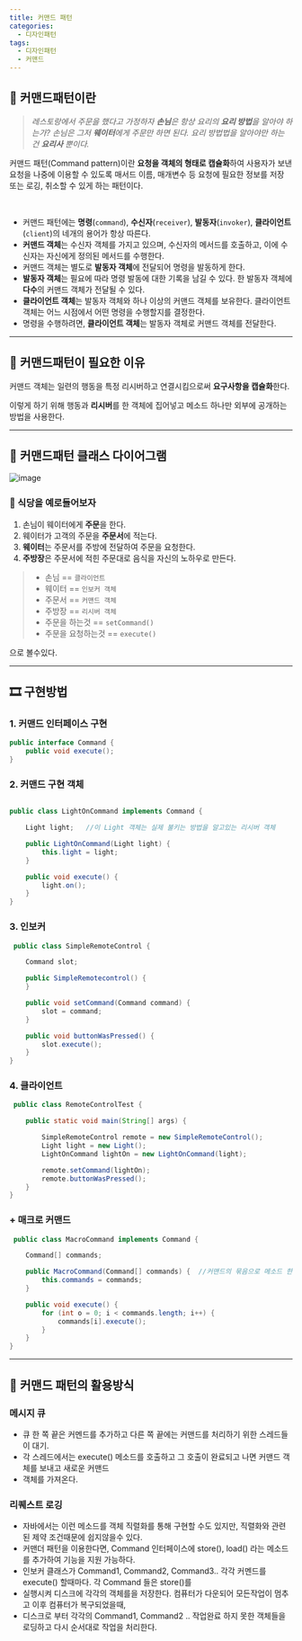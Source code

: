 ```yaml
---
title: 커맨드 패턴
categories:
  - 디자인패턴 
tags:
  - 디자인패턴
  - 커맨드
---
```


## 👋 커맨드패턴이란

> _레스토랑에서 주문을 했다고 가정하자_ 
> _**손님**은 항상 요리의 **요리 방법**을 알아야 하는가?_
> _손님은 그저 **웨이터**에게 주문만 하면 된다. 요리 방법법을 알아야만 하는 건 **요리사** 뿐이다._



커맨드 패턴(Command pattern)이란 **요청을 객체의 형태로 캡슐화**하여 사용자가 보낸 요청을 나중에 이용할 수 있도록
매서드 이름, 매개변수 등 요청에 필요한 정보를 저장 또는 로깅, 취소할 수 있게 하는 패턴이다.

<br>

- 커맨드 패턴에는 **명령**(`command`), **수신자**(`receiver`), **발동자**(`invoker`), **클라이언트**(`client`)의 네개의 용어가 항상 따른다. 
- **커맨드 객체**는 수신자 객체를 가지고 있으며, 수신자의 메서드를 호출하고, 이에 수신자는 자신에게 정의된 메서드를 수행한다. 
- 커맨드 객체는 별도로 **발동자 객체**에 전달되어 명령을 발동하게 한다. 
- **발동자 객체**는 필요에 따라 명령 발동에 대한 기록을 남길 수 있다. 한 발동자 객체에 **다수**의 커맨드 객체가 전달될 수 있다. 
- **클라이언트 객체**는 발동자 객체와 하나 이상의 커맨드 객체를 보유한다. 클라이언트 객체는 어느 시점에서 어떤 명령을 수행할지를 결정한다. 
- 명령을 수행하려면, **클라이언트 객체**는 발동자 객체로 커맨드 객체를 전달한다.
---

## 🎩 커맨드패턴이 필요한 이유

커맨드 객체는 일련의 행동을 특정 리시버하고 연결시킴으로써 **요구사항을 캡슐화**한다.

이렇게 하기 위해 행동과 **리시버**를 한 객체에 집어넣고 메소드 하나만 외부에 공개하는 방법을 사용한다.


---

## 🔧 커맨드패턴 클래스 다이어그램

![image](https://user-images.githubusercontent.com/55419159/140605872-990096e0-f4bc-4d27-9e0a-40c5ee684c1d.png)

### 🍔 식당을 예로들어보자

1. 손님이 웨이터에게 **주문**을 한다.
2. 웨이터가 고객의 주문을 **주문서**에 적는다.
3. **웨이터**는 주문서를 주방에 전달하여 주문을 요청한다.
4. **주방장**은 주문서에 적힌 주문대로 음식을 자신의 노하우로 만든다.


> - 손님 == `클라이언트`
> - 웨이터 == `인보커 객체`
> - 주문서 == `커맨드 객체`
> - 주방장 == `리시버 객체`
> - 주문을 하는것 == `setCommand()`
> - 주문을 요청하는것 == `execute()`


으로 볼수있다.

---

## 🎞 구현방법

### 1. 커맨드 인터페이스 구현

```java
public interface Command {
    public void execute();
}
```

### 2. 커맨드 구현 객체

```java

public class LightOnCommand implements Command {

    Light light;   //이 Light 객체는 실제 불키는 방법을 알고있는 리시버 객체

    public LightOnCommand(Light light) {
        this.light = light;
    }

    public void execute() {
        light.on();
    }
}
```

### 3. 인보커

```java
 public class SimpleRemoteControl {

    Command slot;

    public SimpleRemotecontrol() {
    }

    public void setCommand(Command command) {
        slot = command;
    }

    public void buttonWasPressed() {
        slot.execute();
    }
}
```

### 4. 클라이언트

```java
 public class RemoteControlTest {

    public static void main(String[] args) {

        SimpleRemoteControl remote = new SimpleRemoteControl();
        Light light = new Light();
        LightOnCommand lightOn = new LightOnCommand(light);

        remote.setCommand(lightOn);
        remote.buttonWasPressed();
    }
}
```

### + 매크로 커맨드

```java
 public class MacroCommand implements Command {

    Command[] commands;

    public MacroCommand(Command[] commands) {  //커맨드의 묶음으로 메소드 한번으로 실행할 수 있다.
        this.commands = commands;
    }

    public void execute() {
        for (int o = 0; i < commands.length; i++) {
            commands[i].execute();
        }
    }
}
```


---

## 🥊 커맨드 패턴의 활용방식

### 메시지 큐

- 큐 한 쪽 끝은 커멘드를 추가하고 다른 쪽 끝에는 커맨드를 처리하기 위한 스레드들이 대기.
- 각 스레드에서는 execute() 메소드를 호출하고 그 호출이 완료되고 나면 커맨드 객체를 보내고 새로운 커맨드
- 객체를 가져온다.


### 리퀘스트 로깅

- 자바에서는 이런 메소드를 객체 직렬화를 통해 구현할 수도 있지만, 직렬화와 관련된 제약 조건때문에 쉽지않을수 있다.
- 커맨더 패턴을 이용한다면, Command 인터페이스에 store(), load() 라는 메소드를 추가하여 기능을 지원 가능하다.
- 인보커 클래스가 Command1, Command2, Command3.. 각각 커멘드를 execute() 할때마다. 각 Command 들은 store()를
- 실행시켜 디스크에 각각의 객체를을 저장한다. 컴퓨터가 다운되어 모든작업이 멈추고 이후 컴퓨터가 복구되었을때,
- 디스크로 부터 각각의 Command1, Command2 .. 작업완료 하지 못한 객체들을 로딩하고 다시 순서대로 작업을 처리한다.

